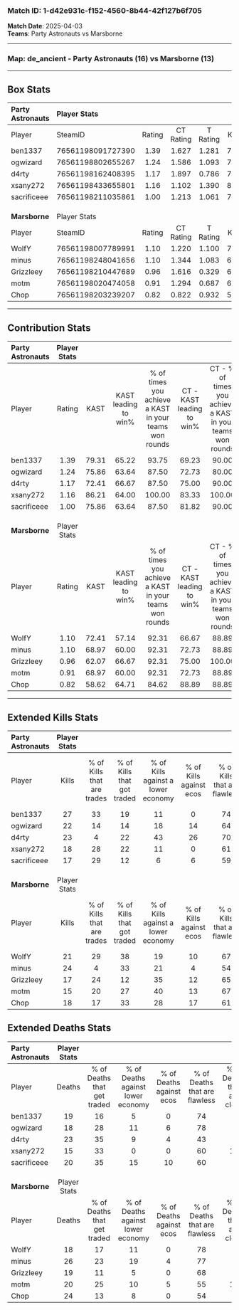 ### Match ID: 1-d42e931c-f152-4560-8b44-42f127b6f705  
**Match Date**: 2025-04-03  
**Teams**: Party Astronauts vs Marsborne  

---  

### **Map**: de_ancient - Party Astronauts (16) vs Marsborne (13)  
---  

## Box Stats  

| **Party Astronauts** | Player Stats      |        |           |          |       |      |       |         |        |      |     |
| :- | :- | :-: | :-: | :-: | :-: | :-: | :-: | :-: | :-: | :-: | :-: |
| Player               | SteamID           | Rating | CT Rating | T Rating | KAST  | ADR  | Kills | Assists | Deaths | K/D  | HS% |
| ben1337              | 76561198091727390 |  1.39  |   1.627   |  1.281   | 79.31 | 87.2 |  27   |    5    |   19   | 1.42 | 59  |
| ogwizard             | 76561198802655267 |  1.24  |   1.586   |  1.093   | 75.86 | 81.6 |  22   |   10    |   18   | 1.22 | 40  |
| d4rty                | 76561198162408395 |  1.17  |   1.897   |  0.786   | 72.41 | 88.7 |  23   |   11    |   23   | 1.00 | 43  |
| xsany272             | 76561198433655801 |  1.16  |   1.102   |  1.390   | 86.21 | 58.1 |  18   |    6    |   15   | 1.20 | 55  |
| sacrificeee          | 76561198211035861 |  1.00  |   1.213   |  1.061   | 75.86 | 68.5 |  17   |    9    |   20   | 0.85 | 52  |
|                      |                   |        |           |          |       |      |       |         |        |      |     |
|                      |                   |        |           |          |       |      |       |         |        |      |     |
|                      |                   |        |           |          |       |      |       |         |        |      |     |
| **Marsborne**        | Player Stats      |        |           |          |       |      |       |         |        |      |     |
| Player               | SteamID           | Rating | CT Rating | T Rating | KAST  | ADR  | Kills | Assists | Deaths | K/D  | HS% |
| WolfY                | 76561198007789991 |  1.10  |   1.220   |  1.100   | 72.41 | 67.9 |  21   |    0    |   18   | 1.17 | 52  |
| minus                | 76561198248041656 |  1.10  |   1.344   |  1.083   | 68.97 | 89.2 |  24   |    5    |   26   | 0.92 | 29  |
| Grizzleey            | 76561198210447689 |  0.96  |   1.616   |  0.329   | 62.07 | 79.1 |  17   |    9    |   19   | 0.89 | 70  |
| motm                 | 76561198020474058 |  0.91  |   1.294   |  0.687   | 68.97 | 69.1 |  15   |   12    |   20   | 0.75 | 66  |
| Chop                 | 76561198203239207 |  0.82  |   0.822   |  0.932   | 58.62 | 67.8 |  18   |    4    |   24   | 0.75 | 33  |
---  

## Contribution Stats  

| **Party Astronauts** | Player Stats |       |                      |                                                        |                           |                                                             |                          |                                                            |
| :- | :-: | :-: | :-: | :-: | :-: | :-: | :-: | :-: |
| Player               |    Rating    | KAST  | KAST leading to win% | % of times you achieve a KAST in your teams won rounds | CT - KAST leading to win% | CT - % of times you achieve a KAST in your teams won rounds | T - KAST leading to win% | T - % of times you achieve a KAST in your teams won rounds |
| ben1337              |     1.39     | 79.31 |        65.22         |                         93.75                          |           69.23           |                            90.00                            |          60.00           |                           100.00                           |
| ogwizard             |     1.24     | 75.86 |        63.64         |                         87.50                          |           72.73           |                            80.00                            |          54.55           |                           100.00                           |
| d4rty                |     1.17     | 72.41 |        66.67         |                         87.50                          |           75.00           |                            90.00                            |          55.56           |                           83.33                            |
| xsany272             |     1.16     | 86.21 |        64.00         |                         100.00                         |           83.33           |                           100.00                            |          46.15           |                           100.00                           |
| sacrificeee          |     1.00     | 75.86 |        63.64         |                         87.50                          |           81.82           |                            90.00                            |          45.45           |                           83.33                            |
|                      |              |       |                      |                                                        |                           |                                                             |                          |                                                            |
|                      |              |       |                      |                                                        |                           |                                                             |                          |                                                            |
|                      |              |       |                      |                                                        |                           |                                                             |                          |                                                            |
| **Marsborne**        | Player Stats |       |                      |                                                        |                           |                                                             |                          |                                                            |
| Player               |    Rating    | KAST  | KAST leading to win% | % of times you achieve a KAST in your teams won rounds | CT - KAST leading to win% | CT - % of times you achieve a KAST in your teams won rounds | T - KAST leading to win% | T - % of times you achieve a KAST in your teams won rounds |
| WolfY                |     1.10     | 72.41 |        57.14         |                         92.31                          |           66.67           |                            88.89                            |          44.44           |                           100.00                           |
| minus                |     1.10     | 68.97 |        60.00         |                         92.31                          |           72.73           |                            88.89                            |          44.44           |                           100.00                           |
| Grizzleey            |     0.96     | 62.07 |        66.67         |                         92.31                          |           75.00           |                           100.00                            |          50.00           |                           75.00                            |
| motm                 |     0.91     | 68.97 |        60.00         |                         92.31                          |           72.73           |                            88.89                            |          44.44           |                           100.00                           |
| Chop                 |     0.82     | 58.62 |        64.71         |                         84.62                          |           88.89           |                            88.89                            |          37.50           |                           75.00                            |
---  

## Extended Kills Stats  

| **Party Astronauts** | Player Stats |                            |                            |                                    |                         |                              |                                 |                                       |                    |           |
| :- | :-: | :-: | :-: | :-: | :-: | :-: | :-: | :-: | :-: | :-: |
| Player               |    Kills     | % of Kills that are trades | % of Kills that got traded | % of Kills against a lower economy | % of Kills against ecos | % of Kills that are flawless | % of Kills that are close duels | % of Kills that are assisted by flash | Pistol Round Kills | AWP Kills |
| ben1337              |      27      |             33             |             19             |                 11                 |            0            |              74              |                4                |                   4                   |         0          |     2     |
| ogwizard             |      22      |             14             |             14             |                 18                 |           14            |              64              |                0                |                   0                   |         10         |     5     |
| d4rty                |      23      |             4              |             22             |                 43                 |           26            |              70              |                9                |                   4                   |         0          |     0     |
| xsany272             |      18      |             28             |             22             |                 11                 |            0            |              61              |                0                |                  11                   |         0          |     1     |
| sacrificeee          |      17      |             29             |             12             |                 6                  |            6            |              59              |                6                |                   0                   |         0          |     2     |
|                      |              |                            |                            |                                    |                         |                              |                                 |                                       |                    |           |
|                      |              |                            |                            |                                    |                         |                              |                                 |                                       |                    |           |
|                      |              |                            |                            |                                    |                         |                              |                                 |                                       |                    |           |
| **Marsborne**        | Player Stats |                            |                            |                                    |                         |                              |                                 |                                       |                    |           |
| Player               |    Kills     | % of Kills that are trades | % of Kills that got traded | % of Kills against a lower economy | % of Kills against ecos | % of Kills that are flawless | % of Kills that are close duels | % of Kills that are assisted by flash | Pistol Round Kills | AWP Kills |
| WolfY                |      21      |             29             |             38             |                 19                 |           10            |              67              |                0                |                  10                   |         5          |     1     |
| minus                |      24      |             4              |             33             |                 21                 |            4            |              54              |                8                |                   4                   |         0          |     2     |
| Grizzleey            |      17      |             24             |             12             |                 35                 |           12            |              65              |                0                |                   6                   |         0          |     0     |
| motm                 |      15      |             20             |             27             |                 40                 |           13            |              67              |                7                |                   7                   |         0          |     0     |
| Chop                 |      18      |             17             |             33             |                 28                 |           17            |              61              |               11                |                   0                   |         0          |     1     |
## Extended Deaths Stats  

| **Party Astronauts** | Player Stats |                             |                                   |                          |                               |                            |                           |               |
| :- | :-: | :-: | :-: | :-: | :-: | :-: | :-: | :-: |
| Player               |    Deaths    | % of Deaths that get traded | % of Deaths against lower economy | % of Deaths against ecos | % of Deaths that are flawless | % of Deaths that are close | % of Deaths while blinded | Deaths to AWP |
| ben1337              |      19      |             16              |                 5                 |            0             |              74               |             5              |            11             |       3       |
| ogwizard             |      18      |             28              |                11                 |            6             |              78               |             0              |             6             |       0       |
| d4rty                |      23      |             35              |                 9                 |            4             |              43               |             4              |             4             |       0       |
| xsany272             |      15      |             33              |                 0                 |            0             |              60               |             13             |             0             |       1       |
| sacrificeee          |      20      |             35              |                15                 |            10            |              60               |             5              |             5             |       1       |
|                      |              |                             |                                   |                          |                               |                            |                           |               |
|                      |              |                             |                                   |                          |                               |                            |                           |               |
|                      |              |                             |                                   |                          |                               |                            |                           |               |
| **Marsborne**        | Player Stats |                             |                                   |                          |                               |                            |                           |               |
| Player               |    Deaths    | % of Deaths that get traded | % of Deaths against lower economy | % of Deaths against ecos | % of Deaths that are flawless | % of Deaths that are close | % of Deaths while blinded | Deaths to AWP |
| WolfY                |      18      |             17              |                11                 |            0             |              78               |             0              |             6             |       1       |
| minus                |      26      |             23              |                19                 |            4             |              77               |             4              |             4             |       2       |
| Grizzleey            |      19      |             11              |                 5                 |            0             |              68               |             5              |             0             |       2       |
| motm                 |      20      |             25              |                10                 |            5             |              55               |             10             |             5             |       2       |
| Chop                 |      24      |             13              |                 8                 |            0             |              54               |             0              |             4             |       3       |
